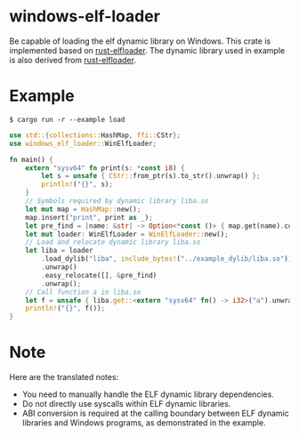 # windows-elf-loader
Be capable of loading the elf dynamic library on Windows. This crate is implemented based on [rust-elfloader](https://github.com/weizhiao/rust-elfloader). The dynamic library used in example is also derived from [rust-elfloader](https://github.com/weizhiao/rust-elfloader).

# Example
```
$ cargo run -r --example load 
```
```rust
use std::{collections::HashMap, ffi::CStr};
use windows_elf_loader::WinElfLoader;

fn main() {
    extern "sysv64" fn print(s: *const i8) {
        let s = unsafe { CStr::from_ptr(s).to_str().unwrap() };
        println!("{}", s);
    }
    // Symbols required by dynamic library liba.so
    let mut map = HashMap::new();
    map.insert("print", print as _);
    let pre_find = |name: &str| -> Option<*const ()> { map.get(name).copied() };
    let mut loader: WinElfLoader = WinElfLoader::new();
    // Load and relocate dynamic library liba.so
    let liba = loader
        .load_dylib("liba", include_bytes!("../example_dylib/liba.so"))
        .unwrap()
        .easy_relocate([], &pre_find)
        .unwrap();
    // Call function a in liba.so
    let f = unsafe { liba.get::<extern "sysv64" fn() -> i32>("a").unwrap() };
    println!("{}", f());
}
```

# Note
Here are the translated notes:
* You need to manually handle the ELF dynamic library dependencies.
* Do not directly use syscalls within ELF dynamic libraries.
* ABI conversion is required at the calling boundary between ELF dynamic libraries and Windows programs, as demonstrated in the example.